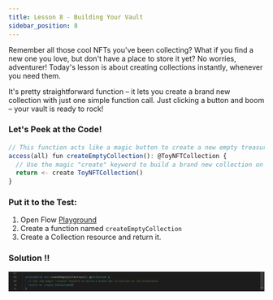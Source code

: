 ```yaml
---
title: Lesson 8 - Building Your Vault
sidebar_position: 8
---
```


Remember all those cool NFTs you've been collecting? What if you find a new one you love, but don't have a place to store it yet? No worries, adventurer! Today's lesson is about creating collections instantly, whenever you need them.

It's pretty straightforward function – it lets you create a brand new collection with just one simple function call. Just clicking a button and boom – your vault is ready to rock!

### Let's Peek at the Code!

```jsx
// This function acts like a magic button to create a new empty treasure chest (collection)
access(all) fun createEmptyCollection(): @ToyNFTCollection {
  // Use the magic "create" keyword to build a brand new collection on the blockchain
  return <- create ToyNFTCollection()
}
```

### **Put it to the Test:**

1. Open Flow [Playground](https://play.flow.com/)
2. Create a function named `createEmptyCollection`
3. Create a Collection resource and return it.

### Solution !!

![Alt text](image-11.png)
